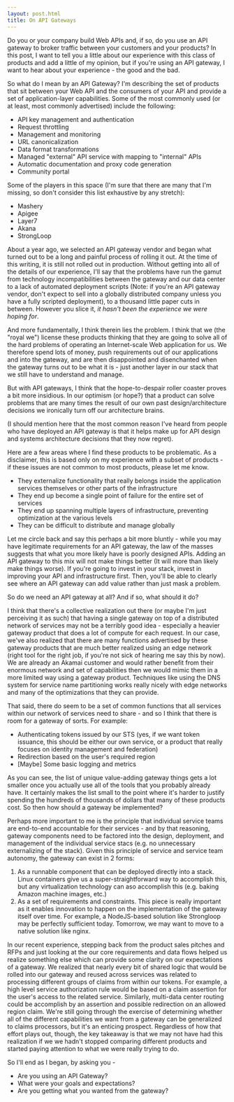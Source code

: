 ```yaml
---
layout: post.html
title: On API Gateways
---
```


Do you or your company build Web APIs and, if so, do you use an API gateway to broker traffic between your customers and your products? In this post, I want to tell you a little about our experience with this class of products and add a little of my opinion, but if you're using an API gateway, I want to hear about your experience - the good and the bad.

So what do I mean by an API Gateway? I'm describing the set of products that sit between your Web API and the consumers of your API and provide a set of application-layer capabilities. Some of the most commonly used (or at least, most commonly advertised) include the following:

* API key management and authentication
* Request throttling
* Management and monitoring
* URL canonicalization
* Data format transformations
* Managed "external" API service with mapping to "internal" APIs
* Automatic documentation and proxy code generation
* Community portal

Some of the players in this space (I'm sure that there are many that I'm missing, so don't consider this list exhaustive by any stretch): 

* Mashery
* Apigee
* Layer7
* Akana
* StrongLoop

About a year ago, we selected an API gateway vendor and began what turned out to be a long and painful process of rolling it out. At the time of this writing, it is still not rolled out in production. Without getting into all of the details of our experience, I'll say that the problems have run the gamut from technology incompatibilities between the gateway and our data center to a lack of automated deployment scripts (Note: if you're an API gateway vendor, don't expect to sell into a globally distributed company unless you have a fully scripted deployment), to a thousand little paper cuts in between. However you slice it, _it hasn't been the experience we were hoping for_.

And more fundamentally, I think therein lies the problem. I think that we (the "royal we") license these products thinking that they are going to solve all of the hard problems of operating an Internet-scale Web application for us. We therefore spend lots of money, push requirements out of our applications and into the gateway, and are then disappointed and disenchanted when the gateway turns out to be what it is - just another layer in our stack that we still have to understand and manage.

But with API gateways, I think that the hope-to-despair roller coaster proves a bit more insidious. In our optimism (or hope?) that a product can solve problems that are many times the result of our own past design/architecture decisions we ironically turn off our architecture brains.

(I should mention here that the most common reason I've heard from people who have deployed an API gateway is that it helps make up for API design and systems architecture decisions that they now regret).

Here are a few areas where I find these products to be problematic. As a disclaimer, this is based only on my experience with a subset of products - if these issues are not common to most products, please let me know.

* They externalize functionality that really belongs inside the application services themselves or other parts of the infrastructure
* They end up become a single point of failure for the entire set of services
* They end up spanning multiple layers of infrastructure, preventing optimization at the various levels
* They can be difficult to distribute and manage globally

Let me circle back and say this perhaps a bit more bluntly - while you may have legitimate requirements for an API gateway, the law of the masses suggests that what you more likely have is poorly designed APIs. Adding an API gateway to this mix will not make things better (It will more than likely make things worse). If you're going to invest in your stack, invest in improving your API and infrastructure first. Then, you'll be able to clearly see where an API gateway can add value rather than just mask a problem.

So do we need an API gateway at all? And if so, what should it do?

I think that there's a collective realization out there (or maybe I'm just perceiving it as such) that having a single gateway on top of a distributed network of services may not be a terribly good idea - especially a heavier gateway product that does a lot of compute for each request. In our case, we've also realized that there are many functions advertised by these gateway products that are much better realized using an edge network (right tool for the right job, if you're not sick of hearing me say this by now). We are already an Akamai customer and would rather benefit from their enormous network and set of capabilities then we would mimic them in a more limited way using a gateway product. Techniques like using the DNS system for service name partitioning works really nicely with edge networks and many of the optimizations that they can provide.

That said, there do seem to be a set of common functions that all services within our network of services need to share - and so I think that there is room for a gateway of sorts. For example: 

* Authenticating tokens issued by our STS (yes, if we want token issuance, this should be either our own service, or a product that really focuses on identity management and federation)
* Redirection based on the user's required region
* [Maybe] Some basic logging and metrics

As you can see, the list of unique value-adding gateway things gets a lot smaller once you actually use all of the tools that you probably already have. It certainly makes the list small to the point where it's harder to justify spending the hundreds of thousands of dollars that many of these products cost. So then how should a gateway be implemented? 

Perhaps more important to me is the principle that individual service teams are end-to-end accountable for their services - and by that reasoning,  gateway components need to be factored into the design, deployment, and management of the individual service stacs (e.g. no unnecessary externalizing of the stack). Given this principle of service and service team autonomy, the gateway can exist in 2 forms:

1. As a runnable component that can be deployed directly into a stack. Linux containers give us a super-straightforward way to accomplish this, but any virtualization technology can aso accomplish this (e.g. baking Amazon machine images, etc.)
1. As a set of requirements and constraints. This piece is really important as it enables innovation to happen on the implementation of the gateway itself over time. For example, a NodeJS-based solution like Strongloop may be perfectly sufficient today. Tomorrow, we may want to move to a native solution like nginx.

In our recent experience, stepping back from the product sales pitches and RFPs and just looking at the our core requirements and data flows helped us realize something else which can provide some clarity on our expectations of a gateway. We realized that nearly every bit of shared logic that would be rolled into our gateway and reused across services was related to processing different groups of claims from within our tokens. For example, a high level service authorization rule would be based on a claim assertion for the user's access to the related service. Similarly, multi-data center routing could be accomplish by an assertion and possible redirection on an allowed region claim. We're still going through the exercise of determining whether all of the different capabilities we want from a gateway can be generalized to claims processors, but it's an enticing prospect. Regardless of how that effort plays out, though, the key takeaway is that we may not have had this realization if we we hadn't stopped comparing different products and started paying attention to what we were really trying to do.

So I'll end as I began, by asking you -

* Are you using an API Gateway?
* What were your goals and expectations?
* Are you getting what you wanted from the gateway?
